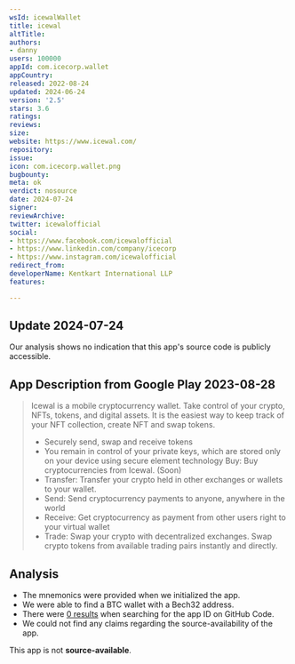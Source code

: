 ```yaml
---
wsId: icewalWallet
title: icewal
altTitle: 
authors:
- danny
users: 100000
appId: com.icecorp.wallet
appCountry: 
released: 2022-08-24
updated: 2024-06-24
version: '2.5'
stars: 3.6
ratings: 
reviews: 
size: 
website: https://www.icewal.com/
repository: 
issue: 
icon: com.icecorp.wallet.png
bugbounty: 
meta: ok
verdict: nosource
date: 2024-07-24
signer: 
reviewArchive: 
twitter: icewalofficial
social:
- https://www.facebook.com/icewalofficial
- https://www.linkedin.com/company/icecorp
- https://www.instagram.com/icewalofficial
redirect_from: 
developerName: Kentkart International LLP
features: 

---
```


## Update 2024-07-24

Our analysis shows no indication that this app's source code is publicly accessible.

## App Description from Google Play 2023-08-28

> Icewal is a mobile cryptocurrency wallet. Take control of your crypto, NFTs, tokens, and digital assets. It is the easiest way to keep track of your NFT collection, create NFT and swap tokens.
>
> - Securely send, swap and receive tokens
> - You remain in control of your private keys, which are stored only on your device using secure element technology
> Buy: Buy cryptocurrencies from Icewal. (Soon)
> - Transfer: Transfer your crypto held in other exchanges or wallets to your wallet.
> - Send: Send cryptocurrency payments to anyone, anywhere in the world
> - Receive: Get cryptocurrency as payment from other users right to your virtual wallet
> - Trade: Swap your crypto with decentralized exchanges. Swap crypto tokens from available trading pairs instantly and directly.

## Analysis 

- The mnemonics were provided when we initialized the app. 
- We were able to find a BTC wallet with a Bech32 address.
- There were [0 results](https://github.com/search?q=com.icecorp.wallet&type=code) when searching for the app ID on GitHub Code.
- We could not find any claims regarding the source-availability of the app. 

This app is not **source-available**.
